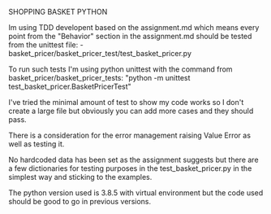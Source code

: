 SHOPPING BASKET PYTHON

Im using TDD developent based on the assignment.md which means every point from the "Behavior" section in the assignment.md should be tested from the unittest file:
    - basket_pricer/basket_pricer_test/test_basket_pricer.py

To run such tests I'm using python unittest with the command from basket_pricer/basket_pricer_tests: "python -m unittest test_basket_pricer.BasketPricerTest"

I've tried the minimal amount of test to show my code works so I don't create a large file but obviously you can add more cases and they should pass.

There is a consideration for the error management raising Value Error as well as testing it.

No hardcoded data has been set as the assignment suggests but there are a few dictionaries for testing purposes in the test_basket_pricer.py in the simplest way and sticking to the examples.

The python version used is 3.8.5 with virtual environment but the code used should be good to go in previous versions.